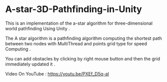 # A-star-3D-Pathfinding-in-Unity
This is an implementation of the a-star algorithm for three-dimensional world pathfinding Using Unity .

The A star algorithm is a pathfinding algorithm computing the shortest path between two nodes with MultiThread and points grid type for speed Computing .

You can add obstacles by clicking by right mouse button and then the grid immediately updated it .

Video On YouTube : https://youtu.be/PXEf_D5q-aI
